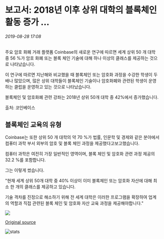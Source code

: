 # 보고서: 2018년 이후 상위 대학의 블록체인 활동 증가 ...

###### 2019-08-28 17:08

주요 암호 화폐 거래 플랫폼 Coinbase의 새로운 연구에 따르면 세계 상위 50 개 대학 중 56 %가 암호 화폐 또는 블록 체인 기술에 대해 하나 이상의 클래스를 제공하는 것으로 나타났습니다.

이 연구에 따르면 지난해와 비교했을 때 블록체인 또는 암호화 과정을 수강한 학생이 두 배나 많았으며, 많은 상위 대학들이 블록체인 기술이나 암호화폐와 관련된 학생이 운영하는 클럽을 운영하고 있는 것으로 나타났습니다.

블록체인 및 암호화폐 관련 강좌는 2018년 상위 50개 대학 중 42%에서 증가했습니다.

출처: 코인베이스

## 블록체인 교육의 유형

Coinbase는 또한 상위 50 개 대학의 약 70 %가 법률, 인문학 및 경제와 같은 분야에서 컴퓨터 과학 부서 외부의 암호 및 블록 체인 과정을 제공했다고보고했습니다.

컴퓨터 과학은 여전히 가장 일반적인 영역이며, 블록 체인 및 암호화 관련 과정 제공의 32.2 %를 포함합니다.

그는 이렇게 썼습니다.

"현재 세계 상위 50개 대학 중 40% 이상이 이미 블록체인 또는 암호화 자산에 대해 최소 한 개의 클래스를 제공하고 있습니다.

기술 격차를 진정으로 해소하기 위해 전 세계 대학은 이러한 프로그램을 확장하여 업계의 역할과 직접 관련된 블록 체인 및 암호화 자산 교육 과정을 제공해야합니다."

![](https://s3.cointelegraph.com/storage/uploads/view/db031a959b945a8c9ad25a6650ea065c.png)

[Original source](https://cointelegraph.com/news/report-blockchain-activity-at-top-universities-increased-since-2018)

![stats](https://c.statcounter.com/11760860/0/a89fa40b/1/ "stats")